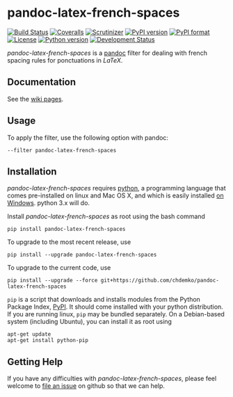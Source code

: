 # pandoc-latex-french-spaces

[![Build Status](https://img.shields.io/travis/chdemko/pandoc-latex-french-spaces/master.svg)](https://travis-ci.org/chdemko/pandoc-latex-french-spaces/branches)
[![Coveralls](https://img.shields.io/coveralls/github/chdemko/pandoc-latex-french-spaces/master.svg)](https://coveralls.io/github/chdemko/pandoc-latex-french-spaces?branch=master)
[![Scrutinizer](https://img.shields.io/scrutinizer/g/chdemko/pandoc-latex-french-spaces.svg)](https://scrutinizer-ci.com/g/chdemko/pandoc-latex-french-spaces/)
[![PyPI version](https://img.shields.io/pypi/v/pandoc-latex-french-spaces.svg)](https://pypi.org/project/pandoc-latex-french-spaces/)
[![PyPI format](https://img.shields.io/pypi/format/pandoc-latex-french-spaces.svg)](https://pypi.org/project/pandoc-latex-french-spaces/)
[![License](https://img.shields.io/pypi/l/pandoc-latex-french-spaces.svg)](https://raw.githubusercontent.com/chdemko/pandoc-latex-french-spaces/master/LICENSE)
[![Python version](https://img.shields.io/pypi/pyversions/pandoc-latex-french-spaces.svg)](https://pypi.org/project/pandoc-latex-french-spaces/)
[![Development Status](https://img.shields.io/pypi/status/pandoc-latex-french-spaces.svg)](https://pypi.org/project/pandoc-latex-french-spaces/)

*pandoc-latex-french-spaces* is a [pandoc] filter for dealing with french spacing rules for ponctuations in *LaTeX*.

[pandoc]: http://pandoc.org/

Documentation
-------------

See the [wiki pages](https://github.com/chdemko/pandoc-latex-french-spaces/wiki).

Usage
-----

To apply the filter, use the following option with pandoc:

    --filter pandoc-latex-french-spaces

Installation
------------

*pandoc-latex-french-spaces* requires [python], a programming language that comes pre-installed on linux and Mac OS X, and which is easily installed [on Windows]. python 3.x will do.

Install *pandoc-latex-french-spaces* as root using the bash command

    pip install pandoc-latex-french-spaces

To upgrade to the most recent release, use

    pip install --upgrade pandoc-latex-french-spaces

To upgrade to the current code, use

    pip install --upgrade --force git+https://github.com/chdemko/pandoc-latex-french-spaces

`pip` is a script that downloads and installs modules from the Python Package Index, [PyPI].  It should come installed with your python distribution. If you are running linux, `pip` may be bundled separately. On a Debian-based system (including Ubuntu), you can install it as root using

    apt-get update
    apt-get install python-pip

[python]: https://www.python.org
[on Windows]: https://www.python.org/downloads/windows
[PyPI]: https://pypi.org


Getting Help
------------

If you have any difficulties with *pandoc-latex-french-spaces*, please feel welcome to [file an issue] on github so that we can help.

[file an issue]: https://github.com/chdemko/pandoc-latex-french-spaces/issues

